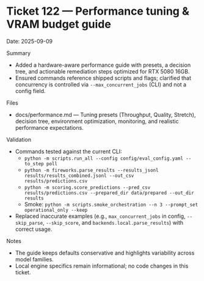 # Ticket 122 — Performance tuning & VRAM budget guide

Date: 2025-09-09

Summary
- Added a hardware-aware performance guide with presets, a decision tree, and actionable remediation steps optimized for RTX 5080 16GB.
- Ensured commands reference shipped scripts and flags; clarified that concurrency is controlled via `--max_concurrent_jobs` (CLI) and not a config field.

Files
- docs/performance.md — Tuning presets (Throughput, Quality, Stretch), decision tree, environment optimization, monitoring, and realistic performance expectations.

Validation
- Commands tested against the current CLI:
  - `python -m scripts.run_all --config config/eval_config.yaml --to_step poll`
  - `python -m fireworks.parse_results --results_jsonl results/results_combined.jsonl --out_csv results/predictions.csv`
  - `python -m scoring.score_predictions --pred_csv results/predictions.csv --prepared_dir data/prepared --out_dir results`
  - Smoke: `python -m scripts.smoke_orchestration --n 3 --prompt_set operational_only --keep`
- Replaced inaccurate examples (e.g., `max_concurrent_jobs` in config, `--skip_parse`, `--skip_score`, and `backends.local.parse_results`) with correct usage.

Notes
- The guide keeps defaults conservative and highlights variability across model families.
- Local engine specifics remain informational; no code changes in this ticket.

